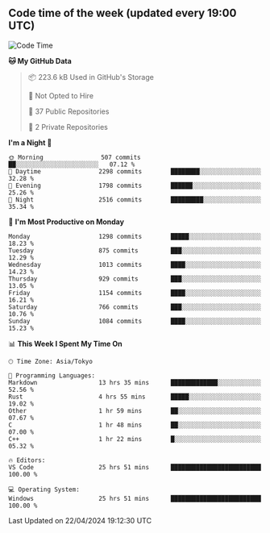 ## Code time of the week (updated every 19:00 UTC)

<!--START_SECTION:waka-->
![Code Time](http://img.shields.io/badge/Code%20Time-2%2C991%20hrs%202%20mins-blue)

**🐱 My GitHub Data** 

> 📦 223.6 kB Used in GitHub's Storage 
 > 
> 🚫 Not Opted to Hire
 > 
> 📜 37 Public Repositories 
 > 
> 🔑 2 Private Repositories 
 > 
**I'm a Night 🦉** 

```text
🌞 Morning                507 commits         ██░░░░░░░░░░░░░░░░░░░░░░░   07.12 % 
🌆 Daytime                2298 commits        ████████░░░░░░░░░░░░░░░░░   32.28 % 
🌃 Evening                1798 commits        ██████░░░░░░░░░░░░░░░░░░░   25.26 % 
🌙 Night                  2516 commits        █████████░░░░░░░░░░░░░░░░   35.34 % 
```
📅 **I'm Most Productive on Monday** 

```text
Monday                   1298 commits        █████░░░░░░░░░░░░░░░░░░░░   18.23 % 
Tuesday                  875 commits         ███░░░░░░░░░░░░░░░░░░░░░░   12.29 % 
Wednesday                1013 commits        ████░░░░░░░░░░░░░░░░░░░░░   14.23 % 
Thursday                 929 commits         ███░░░░░░░░░░░░░░░░░░░░░░   13.05 % 
Friday                   1154 commits        ████░░░░░░░░░░░░░░░░░░░░░   16.21 % 
Saturday                 766 commits         ███░░░░░░░░░░░░░░░░░░░░░░   10.76 % 
Sunday                   1084 commits        ████░░░░░░░░░░░░░░░░░░░░░   15.23 % 
```


📊 **This Week I Spent My Time On** 

```text
🕑︎ Time Zone: Asia/Tokyo

💬 Programming Languages: 
Markdown                 13 hrs 35 mins      █████████████░░░░░░░░░░░░   52.56 % 
Rust                     4 hrs 55 mins       █████░░░░░░░░░░░░░░░░░░░░   19.02 % 
Other                    1 hr 59 mins        ██░░░░░░░░░░░░░░░░░░░░░░░   07.67 % 
C                        1 hr 48 mins        ██░░░░░░░░░░░░░░░░░░░░░░░   07.00 % 
C++                      1 hr 22 mins        █░░░░░░░░░░░░░░░░░░░░░░░░   05.32 % 

🔥 Editors: 
VS Code                  25 hrs 51 mins      █████████████████████████   100.00 % 

💻 Operating System: 
Windows                  25 hrs 51 mins      █████████████████████████   100.00 % 
```


 Last Updated on 22/04/2024 19:12:30 UTC
<!--END_SECTION:waka-->